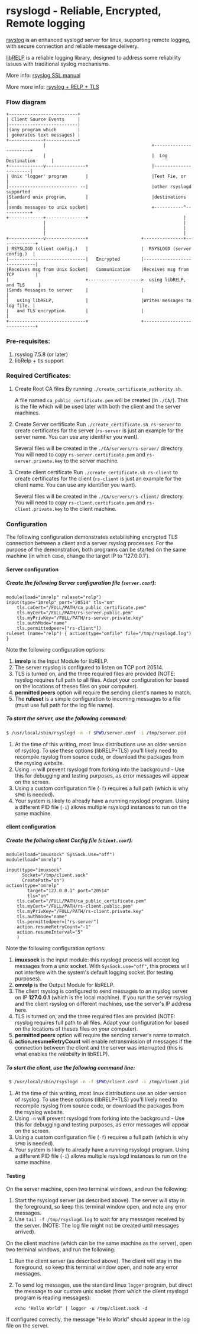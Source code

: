 # rsyslogd - Reliable, Encrypted, Remote logging

[rsyslog](http://www.rsyslog.com/) is an enhanced syslogd server for linux, supporting remote logging, with secure connection and reliable message delivery.

[libRELP](http://www.librelp.com/) is a reliable logging library, designed to
address some reliability issues with traditional syslog mechanisms.

More info: [rsyslog SSL manual](http://www.rsyslog.com/doc/rsyslog_secure_tls.html)

More more info: [rsyslog + RELP + TLS](http://www.rsyslog.com/using-tls-with-relp/)

### Flow diagram


```
+--------------------------+
| Client Source Events     |
|--------------------------|
|(any program which        |
| generates text messages) |
+-------------+------------+
              |                                        +-----------------------+
              |                                        |  Log Destination      |
+-------------v---------------+                        |-----------------------|
| Unix 'logger' program       |                        |Text Fie, or           |
|-------------------------- --|                        |other rsyslogd supported
|Standard unix program,       |                        |destinations           |
|sends messages to unix socket|                        +-----------^-----------+
+-------------+---------------+                                    |
              |                                                    |
              |                                                    |
              |                                                    |
+-------------v---------------+                    +---------------+-------------+
| RSYSLOGD (client config.)   |                    |  RSYSLOGD (server config.)  |
|-----------------------------|   Encrypted        |-----------------------------|
|Receives msg from Unix Socket|   Communication    |Receives msg from TCP        |
|                             +-------------------->  using libRELP, and TLS     |
|Sends Messages to server     |                    |                             |
|   using libRELP,            |                    |Writes messages to log file. |
|   and TLS encryption.       |                    |                             |
+-----------------------------+                    +-----------------------------+
```

### Pre-requisites:

1. rsyslog 7.5.8 (or later)
2. libRelp + tls support

### Required Certificates:

1. Create Root CA files
    By running `./create_certificate_authority.sh`.

    A file named `ca_public_certificate.pem` will be created (in `./CA/`).
    This is the file which will be used later with both the client and the server machines.

2. Create Server certificate
    Run `./create_certificate.sh rs-server` to create certificates for the server (`rs-server` is just an example for the server name. You can use any identifier you want).

    Several files will be created in the `./CA/servers/rs-server/` directory.
    You will need to copy `rs-server.certificate.pem` and `rs-server.private.key` to the server machine.

3. Create client certificate
    Run `./create_certificate.sh rs-client` to create certificates for the client (`rs-client` is just an example for the client name. You can use any identifier you want).

    Several files will be created in the `./CA/servers/rs-client/` directory.
    You will need to copy `rs-client.certificate.pem` and `rs-client.private.key` to the client machine.

### Configuration

The following configuration demonstrates extabilishing encrypted TLS connection
between a client and a server rsyslog processes. For the purpose of the demonstration,
both programs can be started on the same machine (in which case, change the target IP
to '127.0.0.1').

#### Server configuration

##### Create the following Server configuration file (`server.conf`):

```
module(load="imrelp" ruleset="relp")
input(type="imrelp" port="20514" tls="on"
	tls.caCert="/FULL/PATH/ca_public_certificate.pem"
	tls.myCert="/FULL/PATH/rs-server.public.pem"
	tls.myPrivKey="/FULL/PATH/rs-server.private.key"
	tls.authMode="name"
	tls.permittedpeer=["rs-client"])
ruleset (name="relp") { action(type="omfile" file="/tmp/rsyslogd.log") }
```

Note the following configuration options:

1. **imrelp** is the Input Module for libRELP.
2. The server rsyslog is configured to listen on TCP port 20514.
3. TLS is turned on, and the three required files are provided (NOTE: rsyslog
    requires full path to all files. Adapt your configuration for based on the
    locations of theses files on your computer).
4. **permitted peers** option will require the sending client's names to match.
5. The **ruleset** is a simple configuration to incoming messages to a file
    (must use full path for the log file name).

##### To start the server, use the following command:

```sh
$ /usr/local/sbin/rsyslogd -n -f $PWD/server.conf -i /tmp/server.pid
```

1. At the time of this writing, most linux distributions use an older version of rsyslog.
    To use these options (libRELP+TLS) you'll likely need to recompile rsyslog from source code,
    or download the packages from the rsyslog website.
2. Using `-n` will prevent rsyslogd from forking into the background - Use this for debugging
    and testing purposes, as error messages will appear on the screen.
3. Using a custom configuration file (`-f`) requires a full path (which is why `$PWD` is needed).
4. Your system is likely to already have a running rsyslogd program. Using a different
    PID file (`-i`) allows multiple rsyslogd instances to run on the same machine.



#### client configuration

##### Create the follwing client Config file (`client.conf`):

```
module(load="imuxsock" SysSock.Use="off")
module(load="omrelp")

input(type="imuxsock"
      Socket="/tmp/client.sock"
      CreatePath="on")
action(type="omrelp"
        target="127.0.0.1" port="20514"
        tls="on"
	tls.caCert="/FULL/PATH/ca_public_certificate.pem"
	tls.myCert="/FULL/PATH/rs-client.public.pem"
	tls.myPrivKey="/FULL/PATH/rs-client.private.key"
	tls.authmode="name"
	tls.permittedpeer=["rs-server"]
	action.resumeRetryCount="-1"
	action.resumeInterval="5"
	)
```

Note the following configuration options:

1. **imuxsock** is the input module: this rsyslogd process will accept log messages
    from a unix socket. With `SysSock.use="off"`, this process will not interfere
    with the system's default logging socket (for testing purposes).
2. **omrelp** is the Output Module for libRELP.
3. The client rsyslog is configured to send messages to an rsyslog server on
    IP **127.0.0.1** (which is the local machine). If you run the server rsyslog
    and the client rsyslog on different machines, use the server's IP address here.
4. TLS is turned on, and the three required files are provided (NOTE: rsyslog
    requires full path to all files. Adapt your configuration for based on the
    locations of theses files on your computer).
5. **permitted peers** option will require the sending server's name to match.
6. **action.resumeRetryCount** will enable retransmission of messages if the connection
    between the client and the server was interrupted (this is what enables the *reliability*
    in libRELP).

##### To start the client, use the following command line:

```sh
 $ /usr/local/sbin/rsyslogd -n -f $PWD/client.conf -i /tmp/client.pid
```

1. At the time of this writing, most linux distributions use an older version of rsyslog.
    To use these options (libRELP+TLS) you'll likely need to recompile rsyslog from source code,
    or download the packages from the rsyslog website.
2. Using `-n` will prevent rsyslogd from forking into the background - Use this for debugging
    and testing purposes, as error messages will appear on the screen.
3. Using a custom configuration file (`-f`) requires a full path (which is why `$PWD` is needed).
4. Your system is likely to already have a running rsyslogd program. Using a different
    PID file (`-i`) allows multiple rsyslogd instances to run on the same machine.


#### Testing

On the server machine, open two terminal windows, and run the following:

1. Start the rsyslogd server (as described above). The server will stay in
    the foreground, so keep this terminal window open, and note any error messages.
2. Use `tail -f /tmp/rsyslogd.log` to wait for any messages received by the server.
    (NOTE: The log file might not be created until messages arrived).

On the client machine (which can be the same machine as the server), open two
terminal windows, and run the following:

1. Run the client server (as described above). The client will stay in the foreground,
    so keep this terminal window open, and note any error messages.
2. To send log messages, use the standard linux `logger` program, but direct
    the message to our custom unix socket (from which the client rsyslogd program
    is reading messages):

    `echo "Hello World" | logger -u /tmp/client.sock -d`

If configured correctly, the message "Hello World" should appear in the log file on the server.

